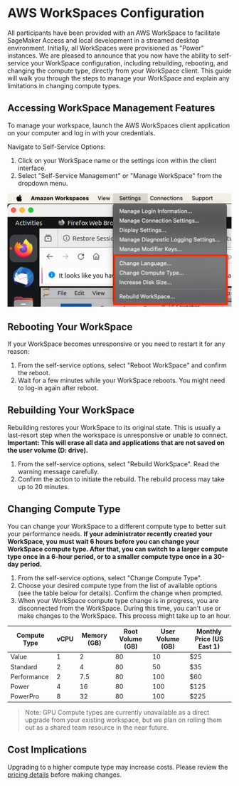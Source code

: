 # AWS WorkSpaces Configuration

All participants have been provided with an AWS WorkSpace to facilitate SageMaker Access and local development in a streamed desktop environment. Initially, all WorkSpaces were provisioned as "Power" instances. We are pleased to announce that you now have the ability to self-service your WorkSpace configuration, including rebuilding, rebooting, and changing the compute type, directly from your WorkSpace client. This guide will walk you through the steps to manage your WorkSpace and explain any limitations in changing compute types.

## Accessing WorkSpace Management Features

To manage your workspace, launch the AWS WorkSpaces client application on your computer and log in with your credentials.

Navigate to Self-Service Options:
1. Click on your WorkSpace name or the settings icon within the client interface.
2. Select "Self-Service Management" or "Manage WorkSpace" from the dropdown menu.

<img src="../images/workspace-selfservice.png">

## Rebooting Your WorkSpace

If your WorkSpace becomes unresponsive or you need to restart it for any reason:

1. From the self-service options, select "Reboot WorkSpace" and confirm the reboot.
2. Wait for a few minutes while your WorkSpace reboots. You might need to log-in again after reboot. 

## Rebuilding Your WorkSpace

Rebuilding restores your WorkSpace to its original state. This is usually a last-resort step when the workspace is unresponsive or unable to connect. **Important: This will erase all data and applications that are not saved on the user volume (D: drive).**

1. From the self-service options, select "Rebuild WorkSpace". Read the warning message carefully.
2. Confirm the action to initiate the rebuild. The rebuild process may take up to 20 minutes.

## Changing Compute Type

You can change your WorkSpace to a different compute type to better suit your performance needs. **If your administrator recently created your WorkSpace, you must wait 6 hours before you can change your WorkSpace compute type. After that, you can switch to a larger compute type once in a 6-hour period, or to a smaller compute type once in a 30-day period.** 

1. From the self-service options, select "Change Compute Type".
2. Choose your desired compute type from the list of available options (see the table below for details). Confirm the change when prompted.
3. When your WorkSpace compute type change is in progress, you are disconnected from the WorkSpace. During this time, you can't use or make changes to the WorkSpace. This process might take up to an hour.

| Compute Type | vCPU | Memory (GB) | Root Volume (GB) | User Volume (GB) | Monthly Price (US East 1) |
|--------------|------|-------------|------------------|------------------|---------------------------|
| Value        | 1    | 2           | 80               | 10               | $25                      |
| Standard     | 2    | 4           | 80               | 50               | $35                      |
| Performance  | 2    | 7.5         | 80               | 100              | $60                      |
| Power        | 4    | 16          | 80               | 100              | $125                     |
| PowerPro     | 8    | 32          | 80               | 100              | $225                     |

> Note: GPU Compute types are currently unavailable as a direct upgrade from your existing workspace, but we plan on rolling them out as a shared team resource in the near future. 

## Cost Implications

Upgrading to a higher compute type may increase costs. Please review the [pricing details](https://aws.amazon.com/workspaces-family/workspaces/pricing/) before making changes. 